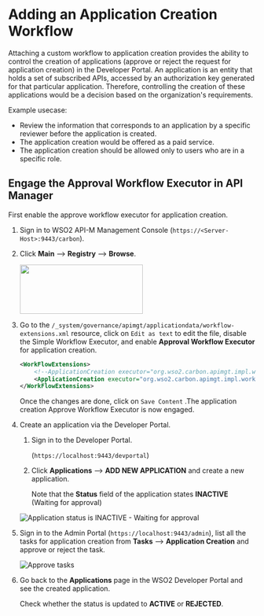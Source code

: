 # Adding an Application Creation Workflow

Attaching a custom workflow to application creation provides the ability to control the creation of applications (approve or reject the request for application creation) in the Developer Portal. An application is an entity that holds a set of subscribed APIs, accessed by an authorization key generated for that particular application. Therefore, controlling the creation of these applications would be a decision based on the organization's requirements. 

Example usecase:

-   Review the information that corresponds to an application by a specific reviewer before the application is created.
-   The application creation would be offered as a paid service.
-   The application creation should be allowed only to users who are in a specific role.


## Engage the Approval Workflow Executor in API Manager

First enable the approve workflow executor for application creation.

1.  Sign in to WSO2 API-M Management Console (`https://<Server-Host>:9443/carbon`).

2. Click **Main** --> **Registry** --> **Browse**.

    <a href="{{base_path}}/assets/img/learn/navigate-main-resources.png"><img src="{{base_path}}/assets/img/learn/navigate-main-resources.png" width="250" height="100"/></a>
    
3.  Go to the `/_system/governance/apimgt/applicationdata/workflow-extensions.xml` resource, click on `Edit as text` to edit the file, disable the Simple Workflow Executor, and enable **Approval Workflow Executor** for application creation.

    ``` xml
    <WorkFlowExtensions>
        <!--ApplicationCreation executor="org.wso2.carbon.apimgt.impl.workflow.ApplicationCreationSimpleWorkflowExecutor"-->
        <ApplicationCreation executor="org.wso2.carbon.apimgt.impl.workflow.ApplicationCreationApprovalWorkflowExecutor">
    </WorkFlowExtensions>
    ```

    Once the changes are done, click on `Save Content` .The application creation Approve Workflow Executor is now engaged.

4.  Create an application via the Developer Portal.
    
    1. Sign in to the Developer Portal.

         (`https://localhost:9443/devportal`)

    2. Click **Applications** --> **ADD NEW APPLICATION** and create a new application.
                  
         Note that the **Status** field of the application states **INACTIVE** (Waiting for approval)

    ![Application status is INACTIVE - Waiting for approval]({{base_path}}/assets/img/learn/application-creation-inactive.png)

5.  Sign in to the Admin Portal (`https://localhost:9443/admin`), list all the tasks for application creation  from **Tasks** --> **Application Creation** and approve or reject the task. 
     
    ![Approve tasks]({{base_path}}/assets/img/learn/application-creation-pending-request.png)

6.  Go back to the **Applications** page in the WSO2 Developer Portal and see the created application.

    Check whether the status is updated to **ACTIVE** or **REJECTED**.